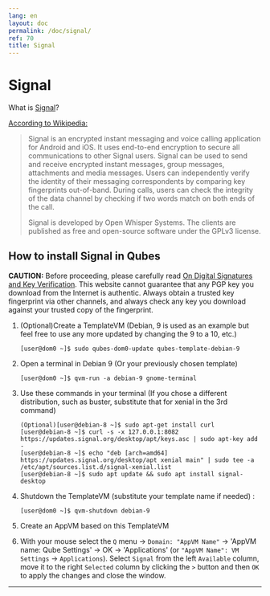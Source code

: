 ```yaml
---
lang: en
layout: doc
permalink: /doc/signal/
ref: 70
title: Signal
---
```


Signal
======

What is [Signal]?

[According to Wikipedia:][signal-wikipedia]

> Signal is an encrypted instant messaging and voice calling application
> for Android and iOS. It uses end-to-end encryption to secure all
> communications to other Signal users. Signal can be used to send and receive
> encrypted instant messages, group messages, attachments and media messages.
> Users can independently verify the identity of their messaging correspondents
> by comparing key fingerprints out-of-band. During calls, users can check the
> integrity of the data channel by checking if two words match on both ends of
> the call.
> 
> Signal is developed by Open Whisper Systems. The clients are published as free
> and open-source software under the GPLv3 license.

How to install Signal in Qubes
------------------------------

**CAUTION:** Before proceeding, please carefully read [On Digital Signatures and Key Verification][qubes-verifying-signatures].
This website cannot guarantee that any PGP key you download from the Internet is authentic.
Always obtain a trusted key fingerprint via other channels, and always check any key you download against your trusted copy of the fingerprint.

1. (Optional)Create a TemplateVM (Debian, 9 is used as an example but feel free to use any more updated by changing the 9 to a 10, etc.)

    ```bash_session
    [user@dom0 ~]$ sudo qubes-dom0-update qubes-template-debian-9
    ```

2. Open a terminal in Debian 9 (Or your previously chosen template)

    ```bash_session
    [user@dom0 ~]$ qvm-run -a debian-9 gnome-terminal
    ```

3. Use these commands in your terminal (If you chose a different distribution, such as buster, substitute that for xenial in the 3rd command)

    ```bash_session
    (Optional)[user@debian-8 ~]$ sudo apt-get install curl
    [user@debian-8 ~]$ curl -s -x 127.0.0.1:8082 https://updates.signal.org/desktop/apt/keys.asc | sudo apt-key add -
    [user@debian-8 ~]$ echo "deb [arch=amd64] https://updates.signal.org/desktop/apt xenial main" | sudo tee -a /etc/apt/sources.list.d/signal-xenial.list
    [user@debian-8 ~]$ sudo apt update && sudo apt install signal-desktop
    ```

5. Shutdown the TemplateVM (substitute your template name if needed) :

    ```bash_session
    [user@dom0 ~]$ qvm-shutdown debian-9
    ```

6. Create an AppVM based on this TemplateVM
7. With your mouse select the `Q` menu -> `Domain: "AppVM Name"` ->  'AppVM name: Qube Settings' -> OK -> 'Applications'
(or `"AppVM Name": VM Settings` -> `Applications`). 
   Select `Signal` from the left `Available` column, move it to the right `Selected` column by clicking the `>` button and then `OK` to apply the changes and close the window.

-----

[qubes-verifying-signatures]: /security/verifying-signatures/
[Signal]: https://whispersystems.org/
[signal-wikipedia]: https://en.wikipedia.org/wiki/Signal_(software)
[shortcut]: https://support.whispersystems.org/hc/en-us/articles/216839277-Where-is-Signal-Desktop-on-my-computer-
[shortcut-desktop]: /doc/managing-appvm-shortcuts/#tocAnchor-1-1-1
[message]: https://groups.google.com/d/msg/qubes-users/rMMgeR-KLbU/XXOFri26BAAJ
[mailing list]: /support/
